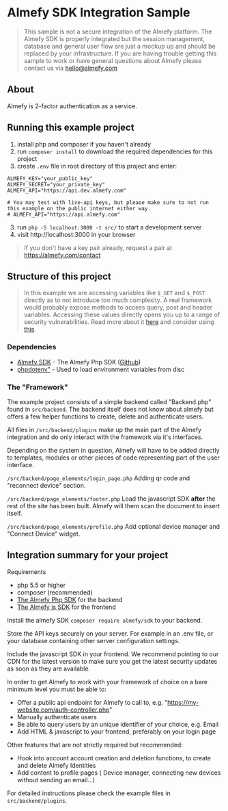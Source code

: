 # Almefy SDK Integration Sample

> This sample is not a secure integration of the Almefy platform.
> The Almefy SDK is properly integrated but the session management, database and general user
> flow are just a mockup up and should be replaced by your infrastructure.
> If you are having trouble getting this sample to work or have general questions about Almefy
> please contact us via hello@almefy.com

## About

Almefy is 2-factor authentication as a service.

## Running this example project

1. install php and composer if you haven't already
2. run `composer install` to download the required dependencies for this project
3. create `.env` file in root directory of this project and enter:
```
ALMEFY_KEY="your_public_key"
ALMEFY_SECRET="your_private_key"
ALMEFY_API="https://api.dev.almefy.com"

# You may test with live-api keys, but please make sure to not run this example on the public internet either way.
# ALMEFY_API="https://api.almefy.com"
```
3. run `php -S localhost:3000 -t src/` to start a development server
4. visit http://localhost:3000 in your browser

> If you don't have a key pair already, request a pair at https://almefy.com/contact

## Structure of this project

> In this example we are accessing variables like `$_GET` and `$_POST` directly as to not introduce too much complexity.
> A real framework would probably expose methods to access query, post and header variables.
> Accessing these values directly opens you up to a range of security vulnerabilities.
> Read more about it [here](https://symfony.com/doc/current/create_framework/http_foundation.html) and consider using [this](https://symfony.com/doc/current/components/http_foundation.html).

### Dependencies

- [Almefy SDK](https://packagist.org/packages/almefy/sdk) - The Almefy Php SDK ([Github](https://github.com/almefy/almefy-sdk-php))
- [phpdotenv"](https://packagist.org/packages/vlucas/phpdotenv) - Used to load environment variables from disc

### The "Framework"

The example project consists of a simple backend called "Backend.php" found in `src/backend`.
The backend itself does not know about almefy but offers a few helper functions to create, delete and authenticate users.

All files in `/src/backend/plugins` make up the main part of the Almefy integration and do only interact with the
framework via it's interfaces.

Depending on the system in question, Almefy will have to be added directly to templates, modules or other pieces of code representing part
of the user interface.

`/src/backend/page_elements/login_page.php` 
Adding qr code and "reconnect device" section.

`/src/backend/page_elements/footer.php` 
Load the javascript SDK **after** the rest of the site has been built.
Almefy will them scan the document to insert itself.

`/src/backend/page_elements/profile.php` 
Add optional device manager and "Connect Device" widget.


## Integration summary for your project

Requirements
- php 5.5 or higher
- composer (recommended)
- [The Almefy Php SDK](https://github.com/almefy/almefy-sdk-php) for the backend
- [The Almefy js SDK](https://cdn.almefy.com/js/almefy-0.9.8.js) for the frontend

Install the almefy SDK `composer require almefy/sdk` to your backend.

Store the API keys securely on your server. For example in an .env file, or your database containing other server configuration settings.

Include the javascript SDK in your frontend. We recommend pointing to our CDN for the latest version to make sure
you get the latest security updates as soon as they are available.

In order to get Almefy to work with your framework of choice on a bare minimum level you must be able to:

- Offer a public api endpoint for Almefy to call to, e.g. "https://my-website.com/auth-controller.php"
- Manually authenticate users
- Be able to query users by an unique identifier of your choice, e.g. Email
- Add HTML & javascript to your frontend, preferably on your login page

Other features that are not strictly required but recommended:

- Hook into account account creation and deletion functions, to create and delete Almefy Identities
- Add content to profile pages ( Device manager, connecting new devices without sending an email...)

For detailed instructions please check the example files in `src/backend/plugins`.
